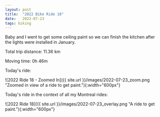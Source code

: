 ```yaml
---
layout: post
title:  "2022 Bike Ride 18"
date:   2022-07-23
tags: biking
---
```


Baby and I went to get some ceiling paint so we can finish the kitchen after the lights were installed in January.

Total trip distance: 11.36 km

Moving time: 0h 46m

Today's ride:

![2022 Ride 18 - Zoomed In]({{ site.url }}/images/2022-07-23_zoom.png "Zoomed in view of a ride to get paint."){:width="600px"}

Today's ride in the context of all my Montreal rides:

![2022 Ride 18]({{ site.url }}/images/2022-07-23_overlay.png "A ride to get paint."){:width="600px"}
